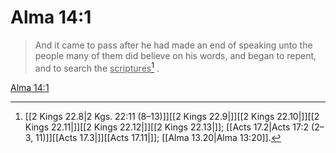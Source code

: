 # Alma 14:1

> And it came to pass after he had made an end of speaking unto the people many of them did believe on his words, and began to repent, and to search the <u>scriptures</u>[^a] .

[Alma 14:1](https://www.churchofjesuschrist.org/study/scriptures/bofm/alma/14?lang=eng&id=p1#p1)


[^a]: [[2 Kings 22.8|2 Kgs. 22:11 (8–13)]][[2 Kings 22.9|]][[2 Kings 22.10|]][[2 Kings 22.11|]][[2 Kings 22.12|]][[2 Kings 22.13|]]; [[Acts 17.2|Acts 17:2 (2–3, 11)]][[Acts 17.3|]][[Acts 17.11|]]; [[Alma 13.20|Alma 13:20]].  
